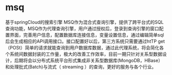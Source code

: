 # msq
基于springCloud的搜索引擎
MSQ作为混合式查询引擎，提供了跨平台式的SQL查询功能，MSQ作为代理查询引擎，用户通过授权后，登录到查询引擎的窗口配置界面，完善用户信息，配置数据库连接信息，变量设置信息，通过编辑简单sql后会生成相应的API调用接口。接口配置好以后，第三方系统只需要通过htTP get（POSt）简单的请求就能查询到用户数据库数据，通过此代理系统，将会简化各个系统间数据封装的工作量，极大的改善工作效率，目前一期只针对关系型数据设计，后期将会以分布式系统平台形式集成非关系型数据库(MongoDB，HBase）和处理批式(Batch)与流式（ streaming ）的查询，更好的服务与各个行业。
